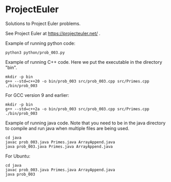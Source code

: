 # ProjectEuler

Solutions to Project Euler problems.

See Project Euler at https://projecteuler.net/ .

Example of running python code:
```
python3 python/prob_003.py
```

Example of running C++ code.
Here we put the executable in the directory "bin".
```
mkdir -p bin
g++ --std=c++20 -o bin/prob_003 src/prob_003.cpp src/Primes.cpp
./bin/prob_003
```

For GCC version 9 and earlier:
```
mkdir -p bin
g++ --std=c++2a -o bin/prob_003 src/prob_003.cpp src/Primes.cpp
./bin/prob_003
```

Example of running java code.
Note that you need to be in the java directory to compile and run java when multiple files are being used.
```
cd java
javac prob_003.java Primes.java ArrayAppend.java
java prob_003.java Primes.java ArrayAppend.java
```

For Ubuntu:
```
cd java
javac prob_003.java Primes.java ArrayAppend.java
java prob_003
```

